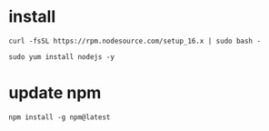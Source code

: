 # install
`curl -fsSL https://rpm.nodesource.com/setup_16.x | sudo bash -`

`sudo yum install nodejs -y`
# update npm
`npm install -g npm@latest`
